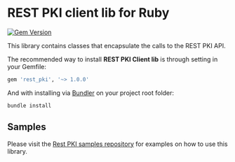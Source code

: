 REST PKI client lib for Ruby
============================
[![Gem Version](https://badge.fury.io/rb/rest_pki.svg)](https://badge.fury.io/rb/rest_pki)

This library contains classes that encapsulate the calls to the REST PKI API.

The recommended way to install **REST PKI Client lib** is through setting in your Gemfile:

````ruby
gem 'rest_pki', '~> 1.0.0'
````

And with installing via [Bundler](http://bundler.io/) on your project root folder:
    
    bundle install

Samples
-------
Please visit the [Rest PKI samples repository](https://github.com/LacunaSoftware/RestPkiSamples/tree/master/Ruby)
for examples on how to use this library.
